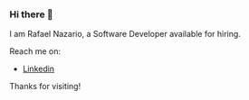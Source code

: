 ### Hi there 👋

<!--
**rsnazario/rsnazario** is a ✨ _special_ ✨ repository because its `README.md` (this file) appears on your GitHub profile.

Here are some ideas to get you started:

- 🔭 I’m currently working on ...
- 🌱 I’m currently learning ...
- 👯 I’m looking to collaborate on ...
- 🤔 I’m looking for help with ...
- 💬 Ask me about ...
- 📫 How to reach me: ...
- 😄 Pronouns: ...
- ⚡ Fun fact: ...
-->

I am Rafael Nazario, a Software Developer available for hiring.

Reach me on:
  - [Linkedin](https://www.linkedin.com/in/rsnazario/)
  
 Thanks for visiting!
